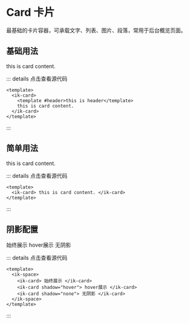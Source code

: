 # Card 卡片

最基础的卡片容器，可承载文字、列表、图片、段落，常用于后台概览页面。

## 基础用法

<div class="demo-box">
<ik-card>
  <template #header>this is header</template>
  this is card content.
</ik-card>
</div>

::: details 点击查看源代码

```vue
<template>
  <ik-card>
    <template #header>this is header</template>
    this is card content.
  </ik-card>
</template>
```

:::

## 简单用法

<div class="demo-box">
<ik-card>
  this is card content.
</ik-card>
</div>

::: details 点击查看源代码

```vue
<template>
  <ik-card> this is card content. </ik-card>
</template>
```

:::

## 阴影配置

<div class="demo2-box">
  <ik-space>
    <ik-card>
      始终展示
    </ik-card>
    <ik-card shadow="hover">
      hover展示
    </ik-card>
    <ik-card shadow="none">
      无阴影
    </ik-card>
  </ik-space>
</div>

::: details 点击查看源代码

```vue
<template>
  <ik-space>
    <ik-card> 始终展示 </ik-card>
    <ik-card shadow="hover"> hover展示 </ik-card>
    <ik-card shadow="none"> 无阴影 </ik-card>
  </ik-space>
</template>
```

:::

<style>
  .demo-box {
    width: 500px;
  }
  .demo2-box {
    width: 100%;
    display: flex;
  }
</style>
